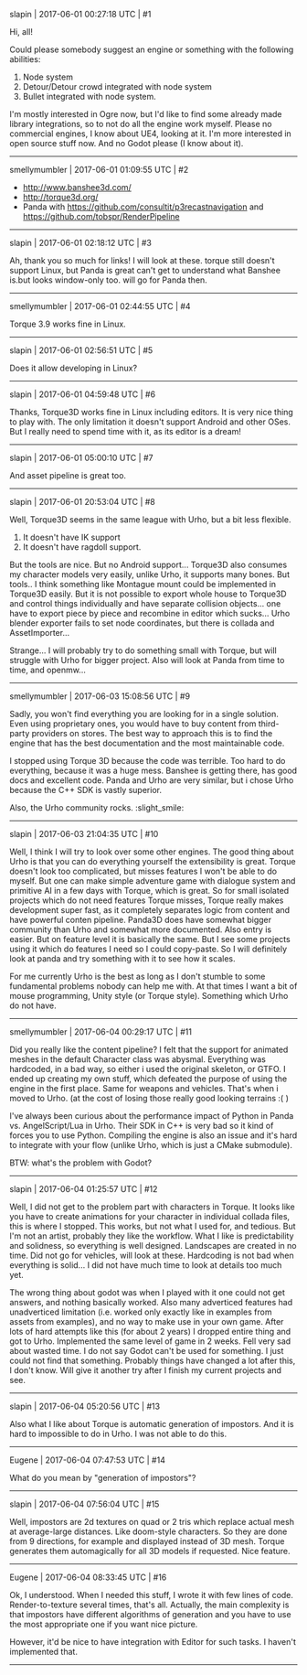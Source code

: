 slapin | 2017-06-01 00:27:18 UTC | #1

Hi, all!

Could please somebody suggest an engine or something with the following abilities:

1. Node system
2. Detour/Detour crowd integrated with node system
3. Bullet integrated with node system.

I'm mostly interested in Ogre now, but I'd like to find some already made library integrations,
so to not do all the engine work myself.
Please no commercial engines, I know about UE4, looking at it. I'm more interested in open source stuff now.
And no Godot please (I know about it).

-------------------------

smellymumbler | 2017-06-01 01:09:55 UTC | #2

* http://www.banshee3d.com/
* http://torque3d.org/
* Panda with https://github.com/consultit/p3recastnavigation and https://github.com/tobspr/RenderPipeline

-------------------------

slapin | 2017-06-01 02:18:12 UTC | #3

Ah, thank you so much for links!
I will look at these. torque still doesn't support Linux, but Panda is great
can't get to understand what Banshee is.but looks window-only too.
will go for Panda then.

-------------------------

smellymumbler | 2017-06-01 02:44:55 UTC | #4

Torque 3.9 works fine in Linux.

-------------------------

slapin | 2017-06-01 02:56:51 UTC | #5

Does it allow developing in Linux?

-------------------------

slapin | 2017-06-01 04:59:48 UTC | #6

Thanks, Torque3D works fine in Linux including editors.
It is very nice thing to play with. The only limitation it doesn't support Android and other OSes.
But I really need to spend time with it, as its editor is a dream!

-------------------------

slapin | 2017-06-01 05:00:10 UTC | #7

And asset pipeline is great too.

-------------------------

slapin | 2017-06-01 20:53:04 UTC | #8

Well, Torque3D seems in the same league with Urho, but a bit less flexible.
1. It doesn't have IK support
2. It doesn't have ragdoll support.

But the tools are nice. But no Android support...
Torque3D also consumes my character models very easily, unlike Urho, it supports many bones.
But tools.. I think something like Montague mount could be implemented in Torque3D easily.
But it is not possible to export whole house to Torque3D and control things individually and have separate collision objects... one have to export piece by piece and recombine in editor which sucks... Urho blender exporter fails to
set node coordinates, but there is collada and AssetImporter...

Strange... I will probably try to do something small with Torque, but will struggle with Urho for bigger project.
Also will look at Panda from time to time, and openmw...

-------------------------

smellymumbler | 2017-06-03 15:08:56 UTC | #9

Sadly, you won't find everything you are looking for in a single solution. Even using proprietary ones, you would have to buy content from third-party providers on stores. The best way to approach this is to find the engine that has the best documentation and the most maintainable code. 

I stopped using Torque 3D because the code was terrible. Too hard to do everything, because it was a huge mess. Banshee is getting there, has good docs and excellent code. Panda and Urho are very similar, but i chose Urho because the C++ SDK is vastly superior. 

Also, the Urho community rocks. :slight_smile:

-------------------------

slapin | 2017-06-03 21:04:35 UTC | #10

Well, I think I will try to look over some other engines. The good thing about Urho is that you can do everything yourself
the extensibility is great. Torque doesn't look too complicated, but misses features I won't be able to do myself.
But one can make simple adventure game with dialogue system and primitive AI in a few days with Torque, which is great. So for small isolated projects which do not need features Torque misses, Torque really makes development super fast, as it completely separates logic from content and have powerful conten pipeline.
Panda3D does have somewhat bigger community than Urho and somewhat more documented. Also entry
is easier. But on feature level it is basically the same. But I see some projects using it which do features I need so I could copy-paste. So I will definitely look at panda and try something with it to see how it scales.

For me currently Urho is the best as long as I don't stumble to some fundamental problems nobody
can help me with. At that times I want a bit of mouse programming, Unity style (or Torque style).
Something which Urho do not have.

-------------------------

smellymumbler | 2017-06-04 00:29:17 UTC | #11

Did you really like the content pipeline? I felt that the support for animated meshes in the default Character class was abysmal. Everything was hardcoded, in a bad way, so either i used the original skeleton, or GTFO. I ended up creating my own stuff, which defeated the purpose of using the engine in the first place. Same for weapons and vehicles. That's when i moved to Urho. (at the cost of losing those really good looking terrains :( )

I've always been curious about the performance impact of Python in Panda vs. AngelScript/Lua in Urho. Their SDK in C++ is very bad so it kind of forces you to use Python. Compiling the engine is also an issue and it's hard to integrate with your flow (unlike Urho, which is just a CMake submodule).

BTW: what's the problem with Godot?

-------------------------

slapin | 2017-06-04 01:25:57 UTC | #12

Well, I did not get to the problem part with characters in Torque. It looks like you have to create animations
for your character in individual collada files, this is where I stopped. This works, but not what I used for, and tedious.
But I'm not an artist, probably they like the workflow. What I like is predictability and solidness, so everything is well designed. Landscapes are created in no time. Did not go for vehicles, will look at these. Hardcoding is not bad when everything is solid... I did not have much  time to look at details too much yet.

The wrong thing about godot was when I played with it one could not get answers, and nothing basically worked.
Also many adverticed features had unadverticed limitation (i.e. worked only exactly like in examples from assets
from examples), and no way to make use in your own game. After lots of hard attempts like this (for about 2 years) I dropped entire thing and got to Urho. Implemented the same level of game in 2 weeks. Fell very sad about wasted time. I do not say Godot can't be used for something. I just could not find that something. Probably things have changed a lot after this, I don't know. Will give it another try after I finish my current projects and see.

-------------------------

slapin | 2017-06-04 05:20:56 UTC | #13

Also what I like about Torque is automatic generation of impostors. And it is hard to impossible to do in Urho.
I was not able to do this.

-------------------------

Eugene | 2017-06-04 07:47:53 UTC | #14

What do you mean by "generation of impostors"?

-------------------------

slapin | 2017-06-04 07:56:04 UTC | #15

Well, impostors are 2d textures on quad or 2 tris which replace actual mesh at average-large distances.
Like doom-style characters. So they are done from 9 directions, for example and displayed instead of 3D mesh.
Torque generates them automagically for all 3D models if requested. Nice feature.

-------------------------

Eugene | 2017-06-04 08:33:45 UTC | #16

Ok, I understood. When I needed this stuff, I wrote it with few lines of code. Render-to-texture several times, that's all. Actually, the main complexity is that impostors have different algorithms of generation and you have to use the most appropriate one if you want nice picture.

However, it'd be nice to have integration with Editor for such tasks. I haven't implemented that.

-------------------------

